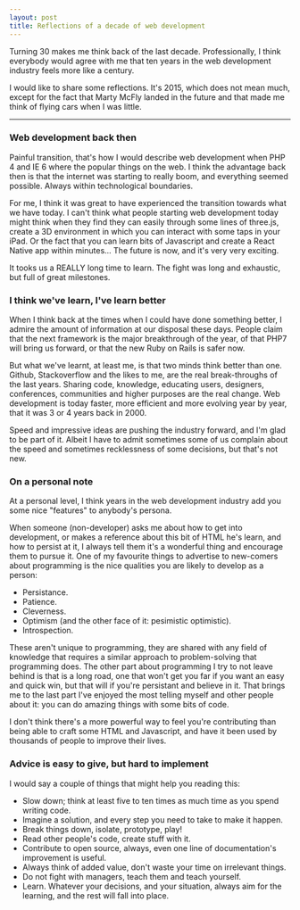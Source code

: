 ```yaml
---
layout: post
title: Reflections of a decade of web development
---
```


Turning 30 makes me think back of the last decade. Professionally, I think everybody would agree with me that ten years in the web development industry feels more like a century.

I would like to share some reflections. It's 2015, which does not mean much, except for the fact that Marty McFly landed in the future and that made me think of flying cars when I was little.

---


### Web development back then

Painful transition, that's how I would describe web development when PHP 4 and IE 6 where the popular things on the web. I think the advantage back then is that the internet was starting to really boom, and everything seemed possible. Always within technological boundaries.

For me, I think it was great to have experienced the transition towards what we have today. I can't think what people starting web development today might think when they find they can easily through some lines of three.js, create a 3D environment in which you can interact with some taps in your iPad. Or the fact that you can learn bits of Javascript and create a React Native app within minutes... The future is now, and it's very very exciting.

It tooks us a REALLY long time to learn. The fight was long and exhaustic, but full of great milestones.

### I think we've learn, I've learn better

When I think back at the times when I could have done something better, I admire the amount of information at our disposal these days. People claim that the next framework is the major breakthrough of the year, of that PHP7 will bring us forward, or that the new Ruby on Rails is safer now.

But what we've learnt, at least me, is that two minds think better than one. Github, Stackoverflow and the likes to me, are the real break-throughs of the last years. Sharing code, knowledge, educating users, designers, conferences, communities and higher purposes are the real change. Web development is today faster, more efficient and more evolving year by year, that it was 3 or 4 years back in 2000.

Speed and impressive ideas are pushing the industry forward, and I'm glad to be part of it. Albeit I have to admit sometimes some of us complain about the speed and sometimes recklessness of some decisions, but that's not new.


### On a personal note

At a personal level, I think years in the web development industry add you some nice "features" to anybody's persona.

When someone (non-developer) asks me about how to get into development, or makes a reference about this bit of HTML he's learn, and how to persist at it, I always tell them it's a wonderful thing and encourage them to pursue it. One of my favourite things to advertise to new-comers about programming is the nice qualities you are likely to develop as a person:

- Persistance.
- Patience.
- Cleverness.
- Optimism (and the other face of it: pesimistic optimistic).
- Introspection.

These aren't unique to programming, they are shared with any field of knowledge that requires a similar approach to problem-solving that programming does. The other part about programming I try to not leave behind is that is a long road, one that won't get you far if you want an easy and quick win, but that will if you're persistant and believe in it. That brings me to the last part I've enjoyed the most telling myself and other people about it: you can do amazing things with some bits of code.

I don't think there's a more powerful way to feel you're contributing than being able to craft some HTML and Javascript, and have it been used by thousands of people to improve their lives.

### Advice is easy to give, but hard to implement

I would say a couple of things that might help you reading this:

- Slow down; think at least five to ten times as much time as you spend writing code.
- Imagine a solution, and every step you need to take to make it happen.
- Break things down, isolate, prototype, play!
- Read other people's code, create stuff with it.
- Contribute to open source, always, even one line of documentation's improvement is useful.
- Always think of added value, don't waste your time on irrelevant things.
- Do not fight with managers, teach them and teach yourself.
- Learn. Whatever your decisions, and your situation, always aim for the learning, and the rest will fall into place.


